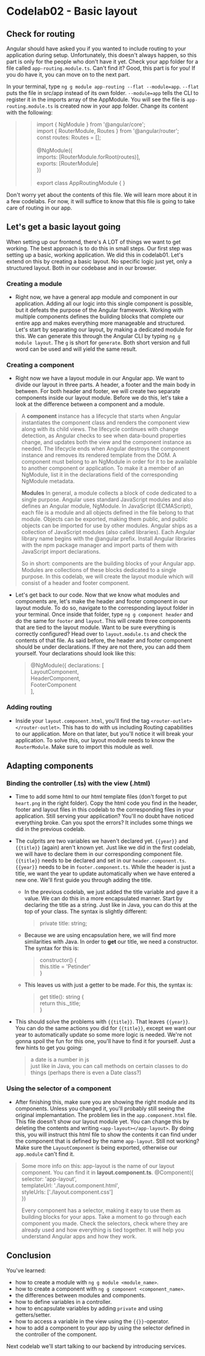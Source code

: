 # Codelab02 - Basic layout

## Check for routing

Angular should have asked you if you wanted to include routing to your application during setup. Unfortunately, this doesn't always happen, so this part is only for the people who don't have it yet. Check your app folder for a file 
called ``app-routing.module.ts``. Can't find it? Good, this part is for you! If you do have it, you can move on to the next part.

In your terminal, type ``ng g module app-routing --flat --module=app``. ``--flat`` puts the file in src/app instead of its own folder. ``--module=app`` tells the CLI to register it in the imports array of the AppModule. You will see the
file is ``app-routing.module.ts`` is created now in your app folder. Change its content with the following:

>> import { NgModule } from '@angular/core'; <br>
>import { RouterModule, Routes } from '@angular/router'; <br>
const routes: Routes = []; <br><br>
@NgModule({ <br>
imports: [RouterModule.forRoot(routes)], <br>
exports: [RouterModule] <br>
}) <br><br>
export class AppRoutingModule { }

Don't worry yet about the contents of this file. We will learn more about it in a few codelabs. For now, it will suffice to know that this file is going to take care of routing in our app.

## Let's get a basic layout going

When setting up our frontend, there's A LOT of things we want to get working. The best approach is to do this in small steps. Our first step was setting
up a basic, working application. We did this in codelab01. Let's extend on this by creating a basic layout. No specific logic just yet,
only a structured layout. Both in our codebase and in our browser.

### Creating a module
- Right now, we have a general app module and component in our application. Adding all our logic into this single component is possible, but it defeats the 
purpose of the Angular framework. Working with multiple components defines the building blocks that complete our entire app and makes everything more 
  manageable and structured. Let's start by separating our layout, by making a dedicated module for this. We can generate this through the Angular CLI by typing 
  ``ng g module layout``. The ``g`` is short for ``generate``. Both short version and full word can be used and will yield the same result.
  
### Creating a component
- Right now we have a layout module in our Angular app. We want to divide our layout in three parts. A header, a footer and the main body in between. For both header and footer,
we will create two separate components inside our layout module. Before we do this, let's take a look at the difference between a component and a module. 
  
>A **component** instance has a lifecycle that starts when Angular instantiates the component class and renders the component view along with its child views. The lifecycle continues
with change detection, as Angular checks to see when data-bound properties change, and updates both the view and the component instance as needed. The lifecycle ends when Angular
destroys the component instance and removes its rendered template from the DOM. A component must belong to an NgModule in order for it to be available to another component or application. 
> To make it a member of an NgModule, list it in the declarations field of the corresponding NgModule metadata.
> 
> **Modules**
In general, a module collects a block of code dedicated to a single purpose. Angular uses standard JavaScript modules and also defines an Angular module, NgModule.
In JavaScript (ECMAScript), each file is a module and all objects defined in the file belong to that module. Objects can be exported, making them public, and public objects can be imported for use by other modules.
Angular ships as a collection of JavaScript modules (also called libraries). Each Angular library name begins with the @angular prefix. Install Angular libraries with the npm package manager and import parts of them with JavaScript import declarations.
> 
> So in short: components are the building blocks of your Angular app. Modules are collections of these blocks dedicated to a single purpose. In this codelab, we will create the layout module which will consist of a header and footer component.

- Let's get back to our code. Now that we know what modules and components are, let's make the header and footer component in our layout module. To do so, navigate to the corresponding layout folder in your terminal. Once inside that folder, type
``ng g component header`` and do the same for ``footer`` and ``layout``. This will create three components that are tied to the layout module. Want to be sure everything is correctly configured? Head over to ``layout.module.ts`` and check the contents of that file. 
  As said before, the header and footer component should be under declarations. If they are not there, you can add them yourself. Your declarations should look like this:
  > @NgModule({ 
  > declarations: [ <br>
  LayoutComponent,<br>
  HeaderComponent,<br>
  FooterComponent<br>
  ],


### Adding routing
- Inside your ``layout.component.html``, you'll find the tag ``<router-outlet></router-outlet>``. This has to do with us including Routing capabilities to our application. More on that later, but you'll notice it will break your application. To solve this, our layout module 
needs to know the ``RouterModule``. Make sure to import this module as well.


## Adapting components
### Binding the controller (.ts) with the view (.html)
- Time to add some html to our html template files (don't forget to put ``heart.png`` in the right folder). Copy the html code you find in the header, footer and layout files in this codelab to the corresponding files in your application. Still serving your application? You'll no doubt have noticed everything broke.
Can you spot the errors? It includes some things we did in the previous codelab.
  
  
- The culprits are two variables we haven't declared yet. ``{{year}}`` and ``{{title}}`` (again) aren't known yet. Just like we did in the first codelab, we will have to declare them in our corresponding component file. ``{{title}}`` needs to be declared and set 
in our ``header.component.ts``. ``{{year}}`` needs to be in ``footer.component.ts``. While the header is just a title, we want the year to update automatically when we have entered a new one. We'll first guide you through adding the title. 
  * In the previous codelab, we just
  added the title variable and gave it a value. We can do this in a more encapsulated manner. Start by declaring the title as a string. Just like in Java, you can do this at the top of your class. The syntax is slightly different: 
    >private title: string;
  * Because we are using encapsulation here, we will find more similarities with Java. In order to **get** our title, we need a constructor. The syntax for this is: 
    >constructor() {<br> this.title = 'Petinder'<br> }
  * This leaves us with just a getter to be made. For this, the syntax is:
    > get title(): string {<br>
    return this._title;<br>
    }
     
- This should solve the problems with ``{{title}}``. That leaves ``{{year}}``. You can do the same actions you did for ``{{title}}``, except we want our year to automatically update so some more logic is needed. We're not gonna spoil the fun for this one, you'll have to find
it for yourself. Just a few hints to get you going:
  > a date is a number in js<br>
  > just like in Java, you can call methods on certain classes to do things (perhaps there is even a Date class?)
   
### Using the selector of a component
- After finishing this, make sure you are showing the right module and its components. Unless you changed it, you'll probably still seeing the original implemantation. The problem lies in the ``app.component.html`` file. This file doesn't show our layout module yet. You can change this by deleting the contents and writing
``<app-layout></app-layout>``. By doing this, you will instruct this html file to show the contents it can find under the component that is defined by the name ``app-layout``. Still not working? Make sure the ``LayoutComponent`` is being exported, otherwise our ``app.module`` can't find it.
  
> Some more info on this: app-layout is the name of our layout component. You can find it in **layout.component.ts**.
> @Component({<br>
selector: 'app-layout',<br>
templateUrl: './layout.component.html',<br>
styleUrls: ['./layout.component.css']<br>
})
> 
> Every component has a selector, making it easy to use them as building blocks for your apps. Take a moment to go through each component you made. Check the selectors, check where they are already used and how
> everything is tied together. It will help you understand Angular apps and how they work.

## Conclusion
You've learned:
- how to create a module with ```ng g module <module_name>```.
- how to create a component with ```ng g component <component_name>```.
- the differences between modules and components.
- how to define variables in a controller.
- how to encapsulate variables by adding ``private`` and using getters/setter.
- how to access a variable in the view using the ``{{}}``-operator. 
- how to add a component to your app by using the selector defined in the controller of the component. 

Next codelab we'll start talking to our backend by introducing services.
